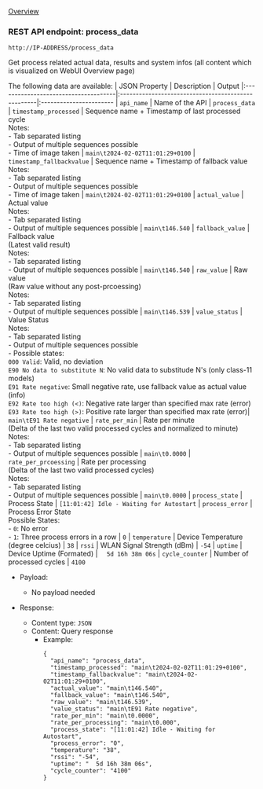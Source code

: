 [Overview](_overview.md) 

### REST API endpoint: process_data

`http://IP-ADDRESS/process_data`


Get process related actual data, results and system infos (all content which is visualized on WebUI Overview page)

The following data are available:
| JSON Property                        | Description                                        | Output
|:-------------------------------------|:---------------------------------------------------|:-----------------------
| `api_name`                           | Name of the API                                    | `process_data`
| `timestamp_processed`                | Sequence name + Timestamp of last processed cycle<br>Notes:<br>- Tab separated listing<br>- Output of multiple sequences possible<br>- Time of image taken | `main\t2024-02-02T11:01:29+0100`
| `timestamp_fallbackvalue`            | Sequence name + Timestamp of fallback value<br>Notes:<br>- Tab separated listing<br>- Output of multiple sequences possible<br>- Time of image taken | `main\t2024-02-02T11:01:29+0100`
| `actual_value`                       | Actual value<br>Notes:<br>- Tab separated listing<br>- Output of multiple sequences possible | `main\t146.540`
| `fallback_value`                     | Fallback value<br>(Latest valid result)<br>Notes:<br>- Tab separated listing<br>- Output of multiple sequences possible | `main\t146.540`
| `raw_value`                          | Raw value <br>(Raw value without any post-prcoessing)<br>Notes:<br>- Tab separated listing<br>- Output of multiple sequences possible | `main\t146.539`
| `value_status`                       | Value Status<br>Notes:<br>- Tab separated listing<br>- Output of multiple sequences possible <br>- Possible states:<br>`000 Valid`: Valid, no deviation <br>`E90 No data to substitute N`: No valid data to substitude N's (only class-11 models) <br>`E91 Rate negative`: Small negative rate, use fallback value as actual value (info) <br>`E92 Rate too high (<)`: Negative rate larger than specified max rate (error) <br>`E93 Rate too high (>)`: Positive rate larger than specified max rate (error)| `main\tE91 Rate negative`
| `rate_per_min`                       | Rate per minute<br>(Delta of the last two valid processed cycles and normalized to minute)<br>Notes:<br>- Tab separated listing<br>- Output of multiple sequences possible | `main\t0.0000`
| `rate_per_prcoessing`                | Rate per processing<br>(Delta of the last two valid processed cycles)<br>Notes:<br>- Tab separated listing<br>- Output of multiple sequences possible | `main\t0.0000`
| `process_state`                      | Process State | `[11:01:42] Idle - Waiting for Autostart`
| `process_error`                      | Process Error State<br>Possible States:<br>- `0`: No error<br>- `1`: Three process errors in a row | `0`
| `temperature`                        | Device Temperature (degree celcius)                 | `38`
| `rssi`                               | WLAN Signal Strength (dBm)                          | `-54`
| `uptime`                             | Device Uptime (Formated)                            | `  5d 16h 38m 06s`
| `cycle_counter`                      | Number of processed cycles                          | `4100`


- Payload:
    - No payload needed

- Response:
  - Content type: `JSON`
  - Content: Query response
    - Example: 
      ```
      {
        "api_name": "process_data",
        "timestamp_processed": "main\t2024-02-02T11:01:29+0100",
        "timestamp_fallbackvalue": "main\t2024-02-02T11:01:29+0100",
        "actual_value": "main\t146.540",
        "fallback_value": "main\t146.540",
        "raw_value": "main\t146.539",
        "value_status": "main\tE91 Rate negative",
        "rate_per_min": "main\t0.0000",
        "rate_per_processing": "main\t0.000",
        "process_state": "[11:01:42] Idle - Waiting for Autostart",
        "process_error": "0",
        "temperature": "38",
        "rssi": "-54",
        "uptime": "  5d 16h 38m 06s",
        "cycle_counter": "4100"
      }
      ```